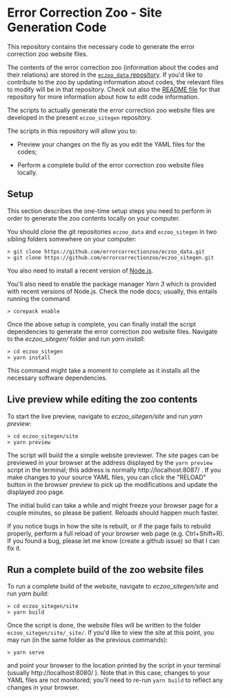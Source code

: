 # Error Correction Zoo - Site Generation Code

This repository contains the necessary code to generate the error correction zoo
website files.

The contents of the error correction zoo (information about the codes and their
relations) are stored in the [`eczoo_data`
repository](https://github.com/errorcorrectionzoo/eczoo_data).  If you'd like to
contribute to the zoo by updating information about codes, the relevant files to
modify will be in that repository.  Check out also the [README
file](https://github.com/errorcorrectionzoo/eczoo_data/blob/main/README.md)
for that repository for more information about how to edit code information.

The scripts to actually generate the error correction zoo website files are
developed in the present `eczoo_sitegen` repository.

The scripts in this repository will allow you to:

- Preview your changes on the fly as you edit the YAML files for the codes;

- Perform a complete build of the error correction zoo website files locally.

## Setup

This section describes the one-time setup steps you need to perform in order to
generate the zoo contents locally on your computer.

You should clone the git repositories `eczoo_data` and `eczoo_sitegen` in two
sibling folders somewhere on your computer:
```
> git clone https://github.com/errorcorrectionzoo/eczoo_data.git
> git clone https://github.com/errorcorrectionzoo/eczoo_sitegen.git
```

You also need to install a recent version of [Node.js](https://nodejs.org/).

You'll also need to enable the package manager *Yarn 3* which is provided with
recent versions of Node.js. Check the node docs; usually, this entails running the
command
```
> corepack enable
```

Once the above setup is complete, you can finally install the script
dependencies to generate the error correction zoo website files.  Navigate to
the *eczoo_sitegen/* folder and run *yarn install*:
```
> cd eczoo_sitegen
> yarn install
```

This command might take a moment to complete as it installs all the necessary
software dependencies.


## Live preview while editing the zoo contents

To start the live preview, navigate to *eczoo_sitegen/site* and run *yarn preview*:
```
> cd eczoo_sitegen/site
> yarn preview
```

The script will build the a simple website previewer.  The site pages can be
previewed in your browser at the address displayed by the `yarn preview` script
in the terminal; this address is normally http://localhost:8087/ .
If you make changes to your source YAML files, you can click the "RELOAD" button
in the browser preview to pick up the modifications and update the displayed zoo
page.

The initial build can take a while and might freeze your browser page for a
couple minutes, so please be patient.  Reloads should happen much faster.

If you notice bugs in how the site is rebuilt, or if the page fails to rebuild
properly, perform a full reload of your browser web page (e.g. Ctrl+Shift+R).
If you found a bug, please let me know (create a github issue) so that I can fix
it.


## Run a complete build of the zoo website files

To run a complete build of the website, navigate to *eczoo_sitegen/site* and run *yarn build*:
```
> cd eczoo_sitegen/site
> yarn build
```

Once the script is done, the website files will be written to the folder
`eczoo_sitegen/site/_site/`.  If you'd like to view the site at this point,
you may run (in the same folder as the previous commands):
```
> yarn serve
```
and point your browser to the location printed by the script in your terminal
(usually http://localhost:8080/ ). Note that in this case, changes to your YAML
files are not monitored; you'll need to re-run `yarn build` to reflect any
changes in your browser.


